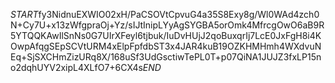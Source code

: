 $START$fy3NidnuEXWIO02xH/PaCSOVtCpvuG4a35S8Exy8g/Wl0WAd4zch0N+Cy7U+x13zWfgpraOj+Yz/sIJtInipLYyAgSYGBA5orOmk4MfrcgOwO6aB9R5YTQQKAwIlSnNs0G7UIrXFeyl6tjbuk/IuDvHUjJ2qoBuxqrIj7LcE0JxFgH8i4KOwpAfqgSEpSCVtURM4xElpFpfdbST3x4JAR4kuB19OZKHMHmh4WXdvuNEq+SjSXCHmZizURq8X/168uSf3UdGsctiwTePL0T+p07QiNA1JUJZ3fxLP15no2dqhUYV2xipL4XLfO7+6CX4s$END$